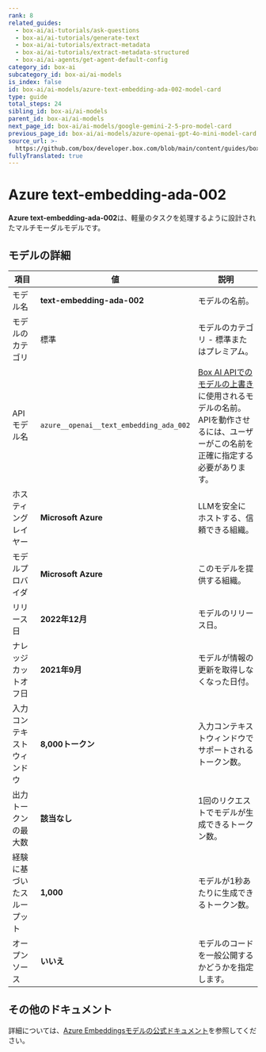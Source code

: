 ```yaml
---
rank: 8
related_guides:
  - box-ai/ai-tutorials/ask-questions
  - box-ai/ai-tutorials/generate-text
  - box-ai/ai-tutorials/extract-metadata
  - box-ai/ai-tutorials/extract-metadata-structured
  - box-ai/ai-agents/get-agent-default-config
category_id: box-ai
subcategory_id: box-ai/ai-models
is_index: false
id: box-ai/ai-models/azure-text-embedding-ada-002-model-card
type: guide
total_steps: 24
sibling_id: box-ai/ai-models
parent_id: box-ai/ai-models
next_page_id: box-ai/ai-models/google-gemini-2-5-pro-model-card
previous_page_id: box-ai/ai-models/azure-openai-gpt-4o-mini-model-card
source_url: >-
  https://github.com/box/developer.box.com/blob/main/content/guides/box-ai/ai-models/azure-text-embedding-ada-002-model-card.md
fullyTranslated: true
---
```

# Azure text-embedding-ada-002

**Azure text-embedding-ada-002**は、軽量のタスクを処理するように設計されたマルチモーダルモデルです。

## モデルの詳細

| 項目            | 値                                       | 説明                                                                                 |
| ------------- | --------------------------------------- | ---------------------------------------------------------------------------------- |
| モデル名          | **text-embedding-ada-002**              | モデルの名前。                                                                            |
| モデルのカテゴリ      | 標準                                      | モデルのカテゴリ - 標準またはプレミアム。                                                             |
| APIモデル名       | `azure__openai__text_embedding_ada_002` | [Box AI APIでのモデルの上書き][overrides]に使用されるモデルの名前。APIを動作させるには、ユーザーがこの名前を正確に指定する必要があります。 |
| ホスティングレイヤー    | **Microsoft Azure**                     | LLMを安全にホストする、信頼できる組織。                                                              |
| モデルプロバイダ      | **Microsoft Azure**                     | このモデルを提供する組織。                                                                      |
| リリース日         | **2022年12月**                            | モデルのリリース日。                                                                         |
| ナレッジカットオフ日    | **2021年9月**                             | モデルが情報の更新を取得しなくなった日付。                                                              |
| 入力コンテキストウィンドウ | **8,000トークン**                           | 入力コンテキストウィンドウでサポートされるトークン数。                                                        |
| 出力トークンの最大数    | **該当なし**                                | 1回のリクエストでモデルが生成できるトークン数。                                                           |
| 経験に基づいたスループット | **1,000**                               | モデルが1秒あたりに生成できるトークン数。                                                              |
| オープンソース       | **いいえ**                                 | モデルのコードを一般公開するかどうかを指定します。                                                          |

## その他のドキュメント

詳細については、[Azure Embeddingsモデルの公式ドキュメント][azure-ai-embeddings]を参照してください。

[azure-ai-embeddings]: https://learn.microsoft.com/en-us/azure/ai-services/openai/concepts/models#embeddings

[overrides]: g://box-ai/ai-agents/ai-agent-overrides
